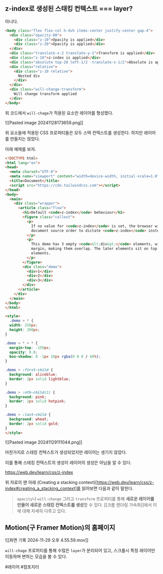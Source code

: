 ## z-index로 생성된 스태킹 컨텍스트 === layer?

아니다.

```html
<body class="flex flex-col h-dvh items-center justify-center gap-4">
  <div class="opacity-80">
    <div class="z-10">Opacity is applied</div>
    <div class="z-20">Opacity is applied</div>
  </div>
  <div class="translate-x-2 translate-y-2">Transform is applied</div>
  <div class="z-10">z-index is applied</div>
  <div class="absolute top-20 left-1/2 -translate-x-1/2">Absolute is applied</div>
  <div class="relative">
    <div class="z-10 relative">
      Nested div
    </div>
  </div>
  <div class="will-change-transform">
    Will change transform applied
  </div>
</body>
```

위 코드에서 `will-chage`가 적용된 요소만 레이어를 형성했다.

![[Pasted image 20241128173659.png]]

위 요소들에 적용된 CSS 프로퍼티들은 모두 스택 컨텍스트를 생성한다. 하지만 레이어를 만들지는 않았다.

아래 예제를 보자.

```html
<!DOCTYPE html>
<html lang="en">
<head>
  <meta charset="UTF-8">
  <meta name="viewport" content="width=device-width, initial-scale=1.0">
  <title>Document</title>
  <script src="https://cdn.tailwindcss.com"></script>
</head>
<body>
  <main>
    <div class="wrapper">
      <article class="flow">
        <h1>Default <code>z-index</code> behaviour</h1>
        <figure class="callout">
          <p>
            If no value for <code>z-index</code> is set, the browser will use the
            document source order to dictate <code>z-index</code> instead.
          </p>
          <p>
            This demo has 3 empty <code>&lt;div&gt;</code> elements, with negative
            margin, making them overlap. The later elements sit on top of the earlier
            elements.
          </p>
        </figure>
        <div class="demo">
          <div>1</div>
          <div>2</div>
          <div>3</div>
        </div>
      </article>
    </div>
  </main>
</body>
</html>

<style>
  .demo > * {
  width: 250px;
  height: 200px;
}

.demo > * + * {
  margin-top: -150px;
  opacity: 0.8;
  box-shadow: 0 -1px 10px rgba(0 0 0 / 60%);
}

.demo > :first-child {
  background: aliceblue;
  border: 2px solid lightblue;
}

.demo > :nth-child(2) {
  background: pink;
  border: 2px solid hotpink;
}

.demo > :last-child {
  background: wheat;
  border: 2px solid gold;
}
</style>
```

![[Pasted image 20241129111044.png]]

마찬가지로 스태킹 컨텍스트가 생성되었지만 레이어는 생기지 않았다.

이를 통해 스태킹 컨텍스트의 생성이 레이어의 생성은 아님을 알 수 있다.

https://web.dev/learn/css/z-index

위 자료의 맨 아래 (Creating a stacking context)[https://web.dev/learn/css/z-index#creating_a_stacking_context]를 읽어보면 다음과 같이 말한다.

> `opacity`나 `will-change` 그리고 `transform` 프로퍼티를 통해 **새로운 레이어를 만들어 새로운 스태킹 컨텍스트를 생성**할 수 있다. [[크롬 렌더링 가속화]]에서 이에 대해 자세히 다루고 있다.


## Motion(구 Framer Motion)의 홈페이지

![[화면 기록 2024-11-29 오후 4.55.59.mov]]

`will-chage` 프로퍼티를 통해 수많은 `layer`가 분리되어 있고, 스크롤시 특정 레이어만 이동하며 변하는 모습을 볼 수 있다.

#레이어 #컴포지터 